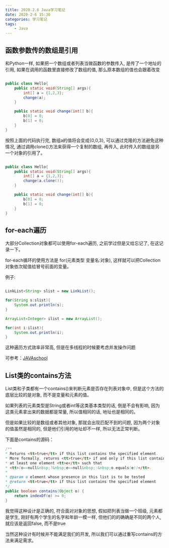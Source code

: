 ```yaml
---
title: 2020.2.6 Java学习笔记
date: 2020-2-6 15:30
categories: 学习笔记
tags:
    - Java
---
```


函数参数传的数组是引用
---

和Python一样, 如果把一个数组或者列表当做函数的参数传入, 是传了一个地址的引用, 如果在调用的函数里直接修改了数组的值, 那么原本数组的值也会跟着改变

```Java

public class Hello{
    public static void(String[] args){
        int[] a = {1,2,3};
        change(a);
    }

    public static void change(int[] b){
        b[0] = 0;
        b[1] = 0;
    }
}

```

按照上面的代码执行完, 数组a的值将会变成{0,0,3}, 可以通过克隆的方法避免这种情况, 通过调用clone()方法来获得一个复制的数组, 再传入, 此时传入的数组是另一个对象的引用了。

```Java

public class Hello{
    public static void(String[] args){
        int[] a = {1,2,3};
        change(a.clone());
    }

    public static void change(int[] b){
        b[0] = 0;
        b[1] = 0;
    }
}

```

for-each遍历
---

大部分Collection对象都可以使用for-each遍历, 之前学过但是又给忘记了, 在这记录一下。

for-each循环的使用方法是 for(元素类型 变量名:对象), 这样就可以把Collection对象依次赋值给冒号前面的变量。

例子:

```Java

LinkList<String> slist = new LinkList();

for(String s:slist){
    System.out.println(s);
}

ArrayList<Integer> ilist = new ArrayList();

for(int i:ilist){
    System.out.println(i);
}

```

这种遍历方式效率非常高, 但是在多线程的时候要考虑并发操作问题

可参考：[JAVAschool](http://www.51gjie.com/java/639.html)

List类的contains方法
---

List类和子类都有一个contains()来判断元素是否存在列表对象中, 但是这个方法的底层比较的是对象, 而不是变量和元素的值。

如果列表的元素类型是String或者int等这类基本类型的话, 倒是不会有影响, 因为这类元素拿出来的数据都是常量, 所以值相同的话, 地址也是相同的。

但是如果比较的是数组或者其他对象, 那就会出现匹配不到的问题, 因为两个对象的值虽然是相同的, 但是他们引用的地址却不一样, 所以无法正常判断。

下面是contains的源码：

```Java
/**
* Returns <tt>true</tt> if this list contains the specified element.
* More formally, returns <tt>true</tt> if and only if this list contains
* at least one element <tt>e</tt> such that
* <tt>(o==null&nbsp;?&nbsp;e==null&nbsp;:&nbsp;o.equals(e))</tt>.
*
* @param o element whose presence in this list is to be tested
* @return <tt>true</tt> if this list contains the specified element
*/
public boolean contains(Object o) {
    return indexOf(o) >= 0;
}
```

我觉得这种设计是正确的, 符合面对对象的思想, 假如把列表当做一个班级, 元素都是学生, 刚好有两个学生的名字和年龄一模一样, 但他们的的确确是不同的两个人, 就应该是返回false, 而不是true

当然这种设计有时候并不能满足我们的开发, 所以我们可以通过重写contains的方法来满足需求。
